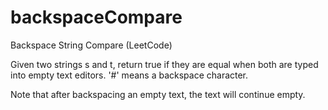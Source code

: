 # backspaceCompare
Backspace String Compare (LeetCode)

Given two strings s and t, return true if they are equal when both are typed into empty text editors. '#' means a backspace character.

Note that after backspacing an empty text, the text will continue empty.
